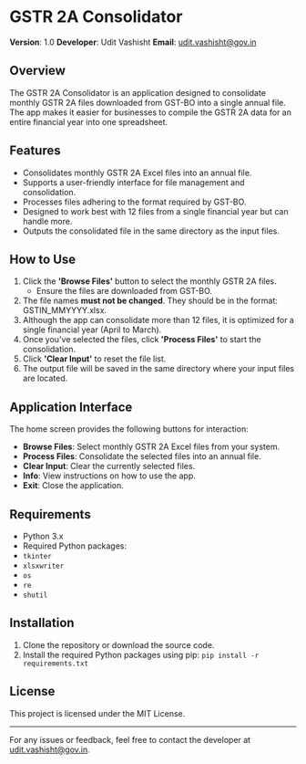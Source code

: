 # GSTR 2A Consolidator

**Version**: 1.0
**Developer**: Udit Vashisht
**Email**: [udit.vashisht@gov.in](mailto:udit.vashisht@gov.in)

## Overview

The GSTR 2A Consolidator is an application designed to consolidate monthly GSTR 2A files downloaded from GST-BO into a single annual file. The app makes it easier for businesses to compile the GSTR 2A data for an entire financial year into one spreadsheet.

## Features

- Consolidates monthly GSTR 2A Excel files into an annual file.
- Supports a user-friendly interface for file management and consolidation.
- Processes files adhering to the format required by GST-BO.
- Designed to work best with 12 files from a single financial year but can handle more.
- Outputs the consolidated file in the same directory as the input files.

## How to Use

1. Click the **'Browse Files'** button to select the monthly GSTR 2A files.
   - Ensure the files are downloaded from GST-BO.
2. The file names **must not be changed**. They should be in the format: GSTIN_MMYYYY.xlsx.
3. Although the app can consolidate more than 12 files, it is optimized for a single financial year (April to March).
4. Once you've selected the files, click **'Process Files'** to start the consolidation.
5. Click **'Clear Input'** to reset the file list.
6. The output file will be saved in the same directory where your input files are located.

## Application Interface

The home screen provides the following buttons for interaction:

- **Browse Files**: Select monthly GSTR 2A Excel files from your system.
- **Process Files**: Consolidate the selected files into an annual file.
- **Clear Input**: Clear the currently selected files.
- **Info**: View instructions on how to use the app.
- **Exit**: Close the application.

## Requirements

- Python 3.x
- Required Python packages:
- `tkinter`
- `xlsxwriter`
- `os`
- `re`
- `shutil`

## Installation

1. Clone the repository or download the source code.
2. Install the required Python packages using pip:
`pip install -r requirements.txt`

## License

This project is licensed under the MIT License.

---

For any issues or feedback, feel free to contact the developer at [udit.vashisht@gov.in](mailto:udit.vashisht@gov.in).
